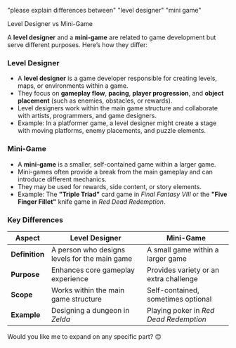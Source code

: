 "please explain differences between" "level designer" "mini game"

Level Designer vs Mini-Game

A **level designer** and a **mini-game** are related to game development but serve different purposes. Here’s how they differ:

### **Level Designer**
- A **level designer** is a game developer responsible for creating levels, maps, or environments within a game.
- They focus on **gameplay flow**, **pacing**, **player progression**, and **object placement** (such as enemies, obstacles, or rewards).
- Level designers work within the main game structure and collaborate with artists, programmers, and game designers.
- Example: In a platformer game, a level designer might create a stage with moving platforms, enemy placements, and puzzle elements.

### **Mini-Game**
- A **mini-game** is a smaller, self-contained game within a larger game.
- Mini-games often provide a break from the main gameplay and can introduce different mechanics.
- They may be used for rewards, side content, or story elements.
- Example: The **"Triple Triad"** card game in *Final Fantasy VIII* or the **"Five Finger Fillet"** knife game in *Red Dead Redemption*.

### **Key Differences**
| Aspect            | Level Designer | Mini-Game |
|------------------|--------------|----------|
| **Definition**   | A person who designs levels for the main game | A small game within a larger game |
| **Purpose**      | Enhances core gameplay experience | Provides variety or an extra challenge |
| **Scope**        | Works within the main game structure | Self-contained, sometimes optional |
| **Example**      | Designing a dungeon in *Zelda* | Playing poker in *Red Dead Redemption* |

Would you like me to expand on any specific part? 😊

